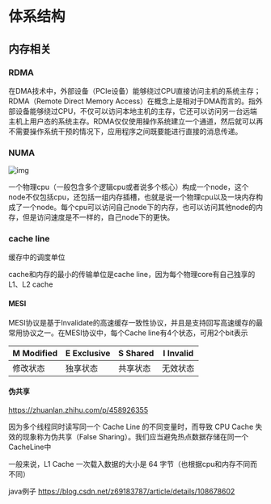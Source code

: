# 体系结构

## 内存相关

### RDMA

在DMA技术中，外部设备（PCIe设备）能够绕过CPU直接访问主机的系统主存；
RDMA（Remote Direct Memory Access）在概念上是相对于DMA而言的。指外部设备能够绕过CPU，不仅可以访问本地主机的主存，它还可以访问另一台远端主机上用户态的系统主存。RDMA仅仅使用操作系统建立一个通道，然后就可以再不需要操作系统干预的情况下，应用程序之间既要能进行直接的消息传递。

### NUMA

![img](D:\study\lbeco\lbeco.github.io\OS\体系结构.assets\v2-ee9a115806bae6341fc724707e4058cf_1440w.jpg)

一个物理cpu（一般包含多个逻辑cpu或者说多个核心）构成一个node，这个node不仅包括cpu，还包括一组内存插槽，也就是说一个物理cpu以及一块内存构成了一个node。每个cpu可以访问自己node下的内存，也可以访问其他node的内存，但是访问速度是不一样的，自己node下的更快。

### cache line

缓存中的调度单位

cache和内存的最小的传输单位是cache line，因为每个物理core有自己独享的L1、L2 cache

#### MESI

MESI协议是基于Invalidate的高速缓存一致性协议，并且是支持回写高速缓存的最常用协议之一。在MESI协议中，每个Cache line有4个状态，可用2个bit表示

| M Modified | E Exclusive | S Shared | I Invalid |
| ---------- | ----------- | -------- | --------- |
| 修改状态   | 独享状态    | 共享状态 | 无效状态  |

#### 伪共享

https://zhuanlan.zhihu.com/p/458926355

因为多个线程同时读写同一个 Cache Line 的不同变量时，而导致 CPU Cache 失效的现象称为伪共享（False Sharing）。我们应当避免热点数据存储在同一个CacheLine中

一般来说，L1 Cache 一次载入数据的大小是 64 字节（也根据cpu和内存不同而不同）

java例子 https://blog.csdn.net/z69183787/article/details/108678602